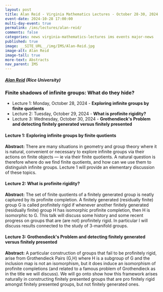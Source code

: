 ```yaml
---
layout: post  
title: Alan Reid - Virginia Mathematics Lectures - October 28-30, 2024  
event-date: 2024-10-28 17:00:00  
multi-day-event: true  
permalink: /ims/lectures/alan-reid/  
comments: false  
categories: news virginia-mathematics-lectures ims events major-news
published: true  
image: __SITE_URL__/img/IMS/Alan-Reid.jpg
image-alt: Alan Reid  
image-tall: true  
more-text: Abstracts
nav_parent: IMS  
---
```


<h5 class="mt-1 mb-1"><a href="https://math.rice.edu/~ar99/index.html">Alan Reid</a> (Rice University)</h5>

<h3 class="mb-3">Finite shadows of infinite groups: What do they hide?</h3>

- Lecture 1: Monday, October 28, 2024 - **Exploring infinite groups by finite quotients**
- Lecture 2: Tuesday, October 29, 2024 - **What is profinite rigidity?**
- Lecture 3: Wednesday, October 30, 2024 - **Grothendieck's Problem and detecting finitely generated versus finitely presented**

<!--more-->

<h4>Lecture 1: Exploring infinite groups by finite quotients</h4>

**Abstract:** There are many situations in geometry and group theory where it is natural, convenient or necessary to explore infinite groups via their actions on finite objects — ie via their finite quotients. A natural question is therefore where do we find finite quotients, and how can we use them to distinguish infinite groups. Lecture 1 will provide an elementary discussion of these topics.

<h4>Lecture 2: What is profinite rigidity?</h4>

**Abstract:** The set of finite quotients of a finitely generated group is neatly captured by its profinite completion. A finitely generated (residually finite) group G is called profinitely rigid if whenever another finitely generated (residually finite) group H has isomorphic profinite completion, then H is isomorphic to G. This talk will discuss some history and some recent progress on groups that are (are not) profinitely rigid. In particular I will discuss results connected to the study of 3-manifold groups.

<h4>Lecture 3: Grothendieck's Problem and detecting finitely generated versus finitely presented</h4>

**Abstract:** A particular construction of groups that fail to be profinitely rigid, arise from Grothendieck Pairs (G,H) where H is a subgroup of G and the inclusion map is not an isomorphism, but it does induce an isomorphism of profinite completions (and related to a famous problem of Grothendieck as in the title we will discuss). We will go onto show how this framework arises naturally in constructing finitely presented groups that are pro finitely rigid amongst finitely presented groups, but not finitely generated ones.